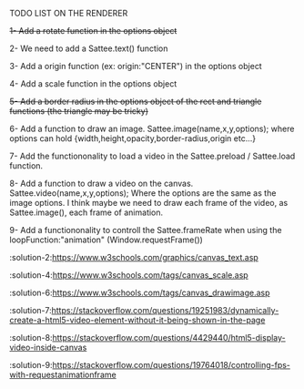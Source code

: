 TODO LIST ON THE RENDERER

~~1- Add a rotate function in the options object~~

2- We need to add a Sattee.text() function

3- Add a origin function (ex: origin:"CENTER") in the options object

4- Add a scale function in the options object

~~5- Add a border radius in the options object of the rect and triangle functions (the triangle may be tricky)~~

6- Add a function to draw an image. Sattee.image(name,x,y,options); where options can hold {width,height,opacity,border-radius,origin etc...}

7- Add the functiononality to load a video in the Sattee.preload / Sattee.load function.

8- Add a function to draw a video on the canvas. Sattee.video(name,x,y,options); Where the options are the same as the image options. I think maybe we need to draw each frame of the video, as Sattee.image(), each frame of animation.

9- Add a functiononality to controll the Sattee.frameRate when using the loopFunction:"animation" (Window.requestFrame())

:solution-2:https://www.w3schools.com/graphics/canvas_text.asp

:solution-4:https://www.w3schools.com/tags/canvas_scale.asp

:solution-6:https://www.w3schools.com/tags/canvas_drawimage.asp

:solution-7:https://stackoverflow.com/questions/19251983/dynamically-create-a-html5-video-element-without-it-being-shown-in-the-page

:solution-8:https://stackoverflow.com/questions/4429440/html5-display-video-inside-canvas

:solution-9:https://stackoverflow.com/questions/19764018/controlling-fps-with-requestanimationframe
